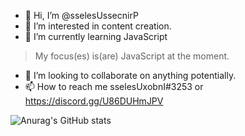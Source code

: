 - 👋 Hi, I’m @sselesUssecnirP
- 👀 I’m interested in content creation.
- 🌱 I’m currently learning JavaScript
> My focus(es) is(are) JavaScript at the moment.
- 💞️ I’m looking to collaborate on anything potentially.
- 📫 How to reach me sselesUxobnI#3253 or https://discord.gg/U86DUHmJPV

![Anurag's GitHub stats](https://github-readme-stats.vercel.app/api?username=sselesUssecnirP&show=reviews,discussions_started,discussions_answered,prs_merged,prs_merged_percentage&show_icons=true&theme=tokyonight)

<!--- 
[![Anurag's GitHub stats]([https://github-readme-stats.vercel.app/api?username=sselesUssecnirP&show=reviews,discussions_started,discussions_answered,prs_merged,prs_merged_percentage&show_icons=true&theme=merko](https://github.com/anuraghazra/github-readme-stats)

[![Anurag's GitHub stats]([https://github-readme-stats.vercel.app/api?username=sselesUssecnirP&show=reviews,discussions_started,discussions_answered,prs_merged,prs_merged_percentage&show_icons=true&theme=merko](https://github.com/anuraghazra/github-readme-stats)

[![Anurag's GitHub stats]([https://github-readme-stats.vercel.app/api?username=sselesUssecnirP&show=reviews,discussions_started,discussions_answered,prs_merged,prs_merged_percentage&show_icons=true&theme=gruvbox](https://github.com/anuraghazra/github-readme-stats)

[![Anurag's GitHub stats]([https://github-readme-stats.vercel.app/api?username=sselesUssecnirP&show=reviews,discussions_started,discussions_answered,prs_merged,prs_merged_percentage&show_icons=true&theme=tokyonight](https://github.com/anuraghazra/github-readme-stats)

[![Anurag's GitHub stats]([https://github-readme-stats.vercel.app/api?username=sselesUssecnirP&show=reviews,discussions_started,discussions_answered,prs_merged,prs_merged_percentage&show_icons=true&theme=onedark](https://github.com/anuraghazra/github-readme-stats)

[![Anurag's GitHub stats]([https://github-readme-stats.vercel.app/api?username=sselesUssecnirP&show=reviews,discussions_started,discussions_answered,prs_merged,prs_merged_percentage&show_icons=true&theme=cobalt](https://github.com/anuraghazra/github-readme-stats)

[![Anurag's GitHub stats]([https://github-readme-stats.vercel.app/api?username=sselesUssecnirP&show=reviews,discussions_started,discussions_answered,prs_merged,prs_merged_percentage&show_icons=true&theme=synthwave](https://github.com/anuraghazra/github-readme-stats)

sselesUssecnirP/sselesUssecnirP is a ✨ special ✨ repository because its `README.md` (this file) appears on your GitHub profile.
You can click the Preview link to take a look at your changes.
--->
